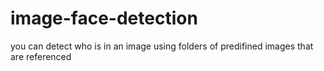 # image-face-detection

you can detect who is in an image using folders of predifined images that are referenced
